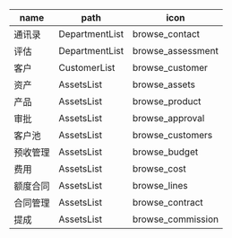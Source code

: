 | name     | path           | icon              |
| -------- | -------------- | ----------------- |
| 通讯录   | DepartmentList | browse_contact    |
| 评估     | DepartmentList | browse_assessment |
| 客户     | CustomerList   | browse_customer   |
| 资产     | AssetsList     | browse_assets     |
| 产品     | AssetsList     | browse_product    |
| 审批     | AssetsList     | browse_approval   |
| 客户池   | AssetsList     | browse_customers  |
| 预收管理 | AssetsList     | browse_budget     |
| 费用     | AssetsList     | browse_cost       |
| 额度合同 | AssetsList     | browse_lines      |
| 合同管理 | AssetsList     | browse_contract   |
| 提成     | AssetsList     | browse_commission |

<img src="" />